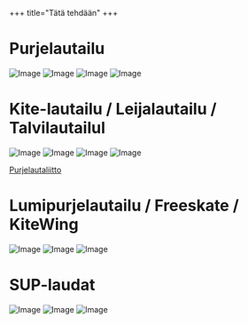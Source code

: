 +++
title="Tätä tehdään"
+++

# Purjelautailu

![Image](arin_hyppy.jpg#small)
![Image](antero.jpg#small) 
![Image](hanko21-2.jpg#small) 
![Image](hanko21-1.jpg#small)

# Kite-lautailu / Leijalautailu / Talvilautailul

![Image](fu2001.jpg#small)
![Image](Kite_1.JPG#small) 
![Image](kite1.jpg#small) 
![Image](vesku.jpg#small)

[Purjelautaliitto](href="http://www.purjelautaliitto.fi/kite/)

# Lumipurjelautailu / Freeskate / KiteWing

![Image](Talvilautailu.JPG#small) 
![Image](180px-Surfing_in_Hawaii.jpg#small) 
![Image](Dock_board.JPG#small) 

# SUP-laudat

![Image](Sub_sail.jpg#small) 
![Image](sub-lauta.jpg#small) 
![Image](PICT1639.JPG#small) 

